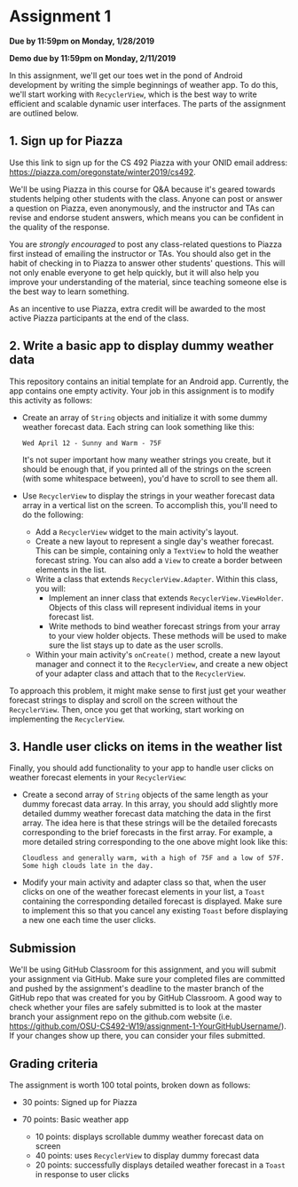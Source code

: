 # Assignment 1
**Due by 11:59pm on Monday, 1/28/2019**

**Demo due by 11:59pm on Monday, 2/11/2019**

In this assignment, we'll get our toes wet in the pond of Android development by writing the simple beginnings of weather app.  To do this, we'll start working with `RecyclerView`, which is the best way to write efficient and scalable dynamic user interfaces. The parts of the assignment are outlined below.

## 1. Sign up for Piazza

Use this link to sign up for the CS 492 Piazza with your ONID email address: https://piazza.com/oregonstate/winter2019/cs492.

We'll be using Piazza in this course for Q&A because it's geared towards students helping other students with the class.  Anyone can post or answer a question on Piazza, even anonymously, and the instructor and TAs can revise and endorse student answers, which means you can be confident in the quality of the response.

You are *strongly encouraged* to post any class-related questions to Piazza first instead of emailing the instructor or TAs.  You should also get in the habit of checking in to Piazza to answer other students' questions.  This will not only enable everyone to get help quickly, but it will also help you improve your understanding of the material, since teaching someone else is the best way to learn something.

As an incentive to use Piazza, extra credit will be awarded to the most active Piazza participants at the end of the class.

## 2. Write a basic app to display dummy weather data

This repository contains an initial template for an Android app.  Currently, the app contains one empty activity.  Your job in this assignment is to modify this activity as follows:

  * Create an array of `String` objects and initialize it with some dummy weather forecast data.  Each string can look something like this:
    ```
    Wed April 12 - Sunny and Warm - 75F
    ```
    It's not super important how many weather strings you create, but it should be enough that, if you printed all of the strings on the screen (with some whitespace between), you'd have to scroll to see them all.

  * Use `RecyclerView` to display the strings in your weather forecast data array in a vertical list on the screen.  To accomplish this, you'll need to do the following:
    * Add a `RecyclerView` widget to the main activity's layout.
    * Create a new layout to represent a single day's weather forecast.  This can be simple, containing only a `TextView` to hold the weather forecast string.  You can also add a `View` to create a border between elements in the list.
    * Write a class that extends `RecyclerView.Adapter`.  Within this class, you will:
      * Implement an inner class that extends `RecyclerView.ViewHolder`.  Objects of this class will represent individual items in your forecast list.
      * Write methods to bind weather forecast strings from your array to your view holder objects.  These methods will be used to make sure the list stays up to date as the user scrolls.
    * Within your main activity's `onCreate()` method, create a new layout manager and connect it to the `RecyclerView`, and create a new object of your adapter class and attach that to the `RecyclerView`.

To approach this problem, it might make sense to first just get your weather forecast strings to display and scroll on the screen without the `RecyclerView`.  Then, once you get that working, start working on implementing the `RecyclerView`.

## 3. Handle user clicks on items in the weather list

Finally, you should add functionality to your app to handle user clicks on weather forecast elements in your `RecyclerView`:

  * Create a second array of `String` objects of the same length as your dummy forecast data array.  In this array, you should add slightly more detailed dummy weather forecast data matching the data in the first array.  The idea here is that these strings will be the detailed forecasts corresponding to the brief forecasts in the first array.  For example, a more detailed string corresponding to the one above might look like this:
    ```
    Cloudless and generally warm, with a high of 75F and a low of 57F.  Some high clouds late in the day.
    ```

  * Modify your main activity and adapter class so that, when the user clicks on one of the weather forecast elements in your list, a `Toast` containing the corresponding detailed forecast is displayed.  Make sure to implement this so that you cancel any existing `Toast` before displaying a new one each time the user clicks.

## Submission

We'll be using GitHub Classroom for this assignment, and you will submit your assignment via GitHub.  Make sure your completed files are committed and pushed by the assignment's deadline to the master branch of the GitHub repo that was created for you by GitHub Classroom.  A good way to check whether your files are safely submitted is to look at the master branch your assignment repo on the github.com website (i.e. https://github.com/OSU-CS492-W19/assignment-1-YourGitHubUsername/). If your changes show up there, you can consider your files submitted.

## Grading criteria

The assignment is worth 100 total points, broken down as follows:

  * 30 points: Signed up for Piazza

  * 70 points: Basic weather app
    * 10 points: displays scrollable dummy weather forecast data on screen
    * 40 points: uses `RecyclerView` to display dummy forecast data
    * 20 points: successfully displays detailed weather forecast in a `Toast` in response to user clicks
